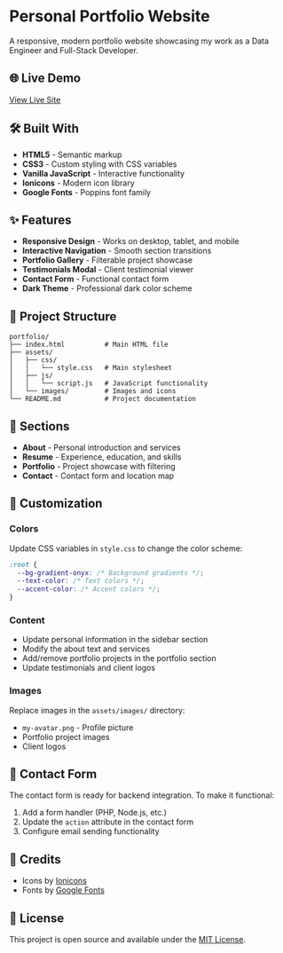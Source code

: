 # Personal Portfolio Website

A responsive, modern portfolio website showcasing my work as a Data Engineer and Full-Stack Developer.

## 🌐 Live Demo

[View Live Site](https://ignacioballon.github.io/)

## 🛠️ Built With

- **HTML5** - Semantic markup
- **CSS3** - Custom styling with CSS variables
- **Vanilla JavaScript** - Interactive functionality
- **Ionicons** - Modern icon library
- **Google Fonts** - Poppins font family

## ✨ Features

- **Responsive Design** - Works on desktop, tablet, and mobile
- **Interactive Navigation** - Smooth section transitions
- **Portfolio Gallery** - Filterable project showcase
- **Testimonials Modal** - Client testimonial viewer
- **Contact Form** - Functional contact form
- **Dark Theme** - Professional dark color scheme

## 📁 Project Structure

```
portfolio/
├── index.html          # Main HTML file
├── assets/
│   ├── css/
│   │   └── style.css   # Main stylesheet
│   ├── js/
│   │   └── script.js   # JavaScript functionality
│   └── images/         # Images and icons
└── README.md           # Project documentation
```


## 📱 Sections

- **About** - Personal introduction and services
- **Resume** - Experience, education, and skills
- **Portfolio** - Project showcase with filtering
- **Contact** - Contact form and location map

## 🎨 Customization

### Colors
Update CSS variables in `style.css` to change the color scheme:
```css
:root {
  --bg-gradient-onyx: /* Background gradients */;
  --text-color: /* Text colors */;
  --accent-color: /* Accent colors */;
}
```

### Content
- Update personal information in the sidebar section
- Modify the about text and services
- Add/remove portfolio projects in the portfolio section
- Update testimonials and client logos

### Images
Replace images in the `assets/images/` directory:
- `my-avatar.png` - Profile picture
- Portfolio project images
- Client logos

## 📧 Contact Form

The contact form is ready for backend integration. To make it functional:

1. Add a form handler (PHP, Node.js, etc.)
2. Update the `action` attribute in the contact form
3. Configure email sending functionality

## 🌟 Credits

- Icons by [Ionicons](https://ionic.io/ionicons)
- Fonts by [Google Fonts](https://fonts.google.com/)

## 📄 License

This project is open source and available under the [MIT License](LICENSE).